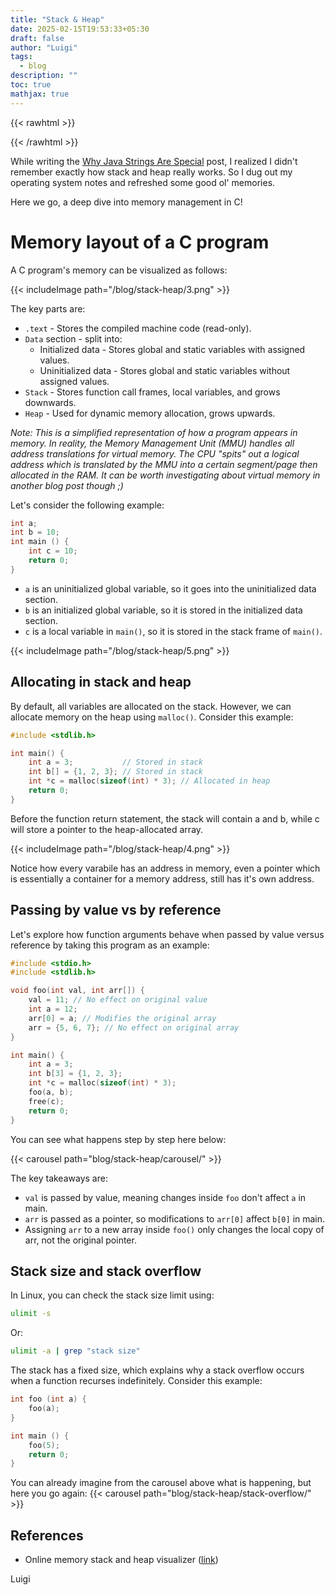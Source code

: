 ```yaml
---
title: "Stack & Heap"
date: 2025-02-15T19:53:33+05:30
draft: false
author: "Luigi"
tags:
  - blog
description: ""
toc: true
mathjax: true
---
```


{{< rawhtml >}} 
<script>
MathJax = {
	tex: {
		inlineMath: [["$", "$"]]
	}
};
</script>

<style>
pre {
  max-height: none !important;
  height: auto !important;
  overflow-y: visible !important;
}

.carousel-control-prev-icon,
.carousel-control-next-icon {
    background-color: black;
}

.carousel-indicators [data-bs-target] {
    background-color: #000; /* Colore degli indicatori (nero) */
    border-radius: 50%; /* Forma circolare */
    width: 10px; /* Larghezza dell'indicatore */
    height: 10px; /* Altezza dell'indicatore */
    opacity: 0.5; /* Trasparenza per indicatori non attivi */
    border: none; /* Rimuove il bordo quadrato */
}

.carousel-indicators [data-bs-target].active {
    opacity: 1; /* Opacità per l'indicatore attivo */
}

/* Posizionamento delle frecce */
.carousel-control-prev,
.carousel-control-next {
	margin-top: 40%;
    width: 5%; /* Regola la larghezza delle frecce */
}

.carousel-item {
    transition: none !important; /* Disabilita la transizione */
}

.carousel-item.active {
    display: block; /* Assicurati che l'immagine attiva sia mostrata */
}

.carousel-item-next,
.carousel-item-prev,
.carousel-item.active {
    display: block; /* Assicura che le immagini siano visibili */
}

.carousel-control-prev-icon {
    transform: rotate(90deg); /* Ruota di 90° in senso orario */
}

/* Ruota la freccia "avanti" verso il basso */
.carousel-control-next-icon {
    transform: rotate(90deg); /* Ruota di 270° in senso orario */
}


body img{
    filter: invert(100%);
    mix-blend-mode: difference;
    background-color: #18191A; /* Questo diventa il nuovo "bianco" */
}
.navbar-brand img{
	filter: none;
	mix-blend-mode: normal;
}

</style>


    
{{< /rawhtml >}}

While writing the [Why Java Strings Are Special](https://www.luigicennini.it/en/blog/java-strings/) post, I realized I didn't remember exactly how stack and heap really works. So I dug out my operating system notes and refreshed some good ol' memories.

Here we go, a deep dive into memory management in C!

# Memory layout of a C program
A C program's memory can be visualized as follows:

{{< includeImage path="/blog/stack-heap/3.png" >}}



The key parts are:
- `.text` - Stores the compiled machine code (read-only).
- `Data` section - split into:
	- Initialized data - Stores global and static variables with assigned values.
	- Uninitialized data - Stores global and static variables without assigned values.
- `Stack` - Stores function call frames, local variables, and grows downwards.
- `Heap` - Used for dynamic memory allocation, grows upwards.

*Note: This is a simplified representation of how a program appears in memory. In reality, the Memory Management Unit (MMU) handles all address translations for virtual memory. The CPU "spits" out a logical address which is translated by the MMU into a certain segment/page then allocated in the RAM. It can be worth investigating about virtual memory in another blog post though ;)*


Let's consider the following example:

```c
int a;
int b = 10;
int main () {
	int c = 10;
	return 0;
}
```

- `a` is an uninitialized global variable, so it goes into the uninitialized data section.
- `b` is an initialized global variable, so it is stored in the initialized data section.
- `c` is a local variable in `main()`, so it is stored in the stack frame of `main()`.



{{< includeImage path="/blog/stack-heap/5.png" >}}




## Allocating in stack and heap
By default, all variables are allocated on the stack. 
However, we can allocate memory on the heap using `malloc()`. Consider this example:
```c
#include <stdlib.h>

int main() {
    int a = 3;           // Stored in stack
    int b[] = {1, 2, 3}; // Stored in stack
    int *c = malloc(sizeof(int) * 3); // Allocated in heap
    return 0;
}
```


Before the function return statement, the stack will contain a and b, while c will store a pointer to the heap-allocated array.

{{< includeImage path="/blog/stack-heap/4.png" >}}

Notice how every varabile has an address in memory, even a pointer which is essentially a container for a memory address, still has it's own address.


## Passing by value vs by reference
Let's explore how function arguments behave when passed by value versus reference by taking this program as an example:

```c
#include <stdio.h>
#include <stdlib.h>

void foo(int val, int arr[]) {
    val = 11; // No effect on original value
    int a = 12;
    arr[0] = a; // Modifies the original array
    arr = {5, 6, 7}; // No effect on original array
}

int main() {
    int a = 3;
    int b[3] = {1, 2, 3};
    int *c = malloc(sizeof(int) * 3);
    foo(a, b);
    free(c);
    return 0;
}
```

You can see what happens step by step here below:

{{< carousel path="blog/stack-heap/carousel/" >}}

The key takeaways are:
- `val` is passed by value, meaning changes inside `foo` don't affect `a` in main.
- `arr` is passed as a pointer, so modifications to `arr[0]` affect `b[0]` in main.
- Assigning `arr` to a new array inside `foo()` only changes the local copy of arr, not the original pointer.



## Stack size and stack overflow
In Linux, you can check the stack size limit using:
```bash
ulimit -s
```

Or:
```bash
ulimit -a | grep "stack size"
```

The stack has a fixed size, which explains why a stack overflow occurs when a function recurses indefinitely. 
Consider this example:

```c
int foo (int a) {
	foo(a);
}

int main () {
	foo(5);
	return 0;
}
```

You can already imagine from the carousel above what is happening, but here you go again:
{{< carousel path="blog/stack-heap/stack-overflow/" >}}


## References
- Online memory stack and heap visualizer ([link](https://ryoskate.jp/PlayVisualizerC.js/))



Luigi